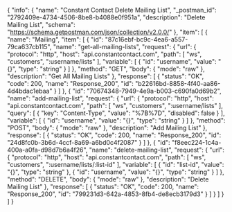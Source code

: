 {
  "info": {
    "name": "Constant Contact Delete Mailing List",
    "_postman_id": "2792409e-4734-4506-8be8-b4088e0f951a",
    "description": "Delete Mailing List",
    "schema": "https://schema.getpostman.com/json/collection/v2.0.0/"
  },
  "item": [
    {
      "name": "Mailing",
      "item": [
        {
          "id": "87c16ebf-bc9c-4ea6-a557-79ca637cb115",
          "name": "get-all-mailing-lists",
          "request": {
            "url": {
              "protocol": "http",
              "host": "api.constantcontact.com",
              "path": [
                "ws",
                "customers",
                ":username/lists"
              ],
              "variable": [
                {
                  "id": "username",
                  "value": "{}",
                  "type": "string"
                }
              ]
            },
            "method": "GET",
            "body": {
              "mode": "raw"
            },
            "description": "Get All Mailing Lists"
          },
          "response": [
            {
              "status": "OK",
              "code": 200,
              "name": "Response_200",
              "id": "b22616bd-8858-4f40-aa86-4d4bdac1ebaa"
            }
          ]
        },
        {
          "id": "70674348-7949-4e9a-b003-c690fa0d69b2",
          "name": "add-mailing-list",
          "request": {
            "url": {
              "protocol": "http",
              "host": "api.constantcontact.com",
              "path": [
                "ws",
                "customers",
                ":username/lists"
              ],
              "query": [
                {
                  "key": "Content-Type",
                  "value": "%7B%7D",
                  "disabled": false
                }
              ],
              "variable": [
                {
                  "id": "username",
                  "value": "{}",
                  "type": "string"
                }
              ]
            },
            "method": "POST",
            "body": {
              "mode": "raw"
            },
            "description": "Add Mailing List"
          },
          "response": [
            {
              "status": "OK",
              "code": 200,
              "name": "Response_200",
              "id": "24d8fc0b-3b6d-4ccf-8a69-a6bd0c4f2087"
            }
          ]
        },
        {
          "id": "f8eec224-1c4a-400a-a0fa-d98d7b6a4f26",
          "name": "delete-mailing-list",
          "request": {
            "url": {
              "protocol": "http",
              "host": "api.constantcontact.com",
              "path": [
                "ws",
                "customers",
                ":username/lists/:list-id"
              ],
              "variable": [
                {
                  "id": "list-id",
                  "value": "{}",
                  "type": "string"
                },
                {
                  "id": "username",
                  "value": "{}",
                  "type": "string"
                }
              ]
            },
            "method": "DELETE",
            "body": {
              "mode": "raw"
            },
            "description": "Delete Mailing List"
          },
          "response": [
            {
              "status": "OK",
              "code": 200,
              "name": "Response_200",
              "id": "799231d3-642a-4853-8fb4-de8ecb3179d3"
            }
          ]
        }
      ]
    }
  ]
}